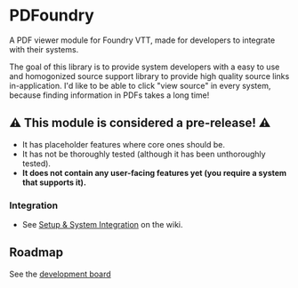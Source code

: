 # PDFoundry
A PDF viewer module for Foundry VTT, made for developers to integrate with their systems.

The goal of this library is to provide system developers with a easy to use and homogonized source support library to provide high quality source links in-application. I'd like to be able to click "view source" in every system, because finding information in PDFs takes a long time!

## :warning: This module is considered a pre-release! :warning:
- It has placeholder features where core ones should be.
- It has not be thoroughly tested (although it has been unthoroughly tested).
- **It does not contain any user-facing features yet (you require a system that supports it).**

### Integration
- See [Setup & System Integration](https://github.com/Djphoenix719/PDFoundry/wiki/Setup-&-System-Integration) on the wiki.

## Roadmap
See the [development board](https://github.com/Djphoenix719/PDFoundry/projects/1#column-9772243)
